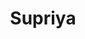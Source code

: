 ---
authors:
- saurav
bio: 
title: Supriya
email: "supriya@agami.in"
name: Supriya Sankaran
organizations:
- name: Agami
  url: "https://agami.in"
role: 
social:
- icon: home
  icon_pack: fas
  link: https://www.agami.in/team
- icon: twitter
  icon_pack: fab
  link: https://twitter.com/supriyasankaran
- icon: github
  icon_pack: fab
  link: 
superuser: false
user_groups:
- Agami
---
